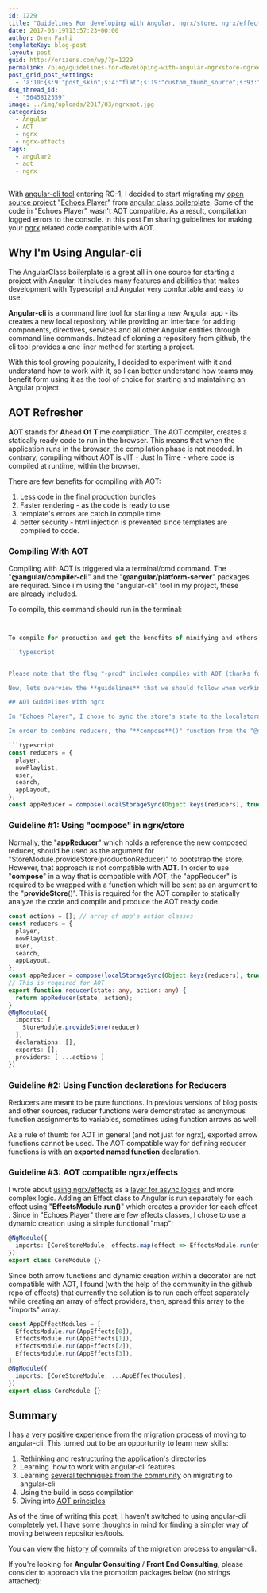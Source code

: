 ```yaml
---
id: 1229
title: "Guidelines For developing with Angular, ngrx/store, ngrx/effects & AOT"
date: 2017-03-19T13:57:23+00:00
author: Oren Farhi
templateKey: blog-post
layout: post
guid: http://orizens.com/wp/?p=1229
permalink: /blog/guidelines-for-developing-with-angular-ngrxstore-ngrxeffects-aot/
post_grid_post_settings:
  - 'a:10:{s:9:"post_skin";s:4:"flat";s:19:"custom_thumb_source";s:93:"./img/plugins/post-grid/assets/frontend/css/images/placeholder.png";s:17:"font_awesome_icon";s:0:"";s:23:"font_awesome_icon_color";s:7:"#737272";s:22:"font_awesome_icon_size";s:4:"50px";s:17:"custom_youtube_id";s:0:"";s:15:"custom_vimeo_id";s:0:"";s:21:"custom_dailymotion_id";s:0:"";s:14:"custom_mp3_url";s:0:"";s:20:"custom_soundcloud_id";s:0:"";}'
dsq_thread_id:
  - "5645812559"
image: ../img/uploads/2017/03/ngrxaot.jpg
categories:
  - Angular
  - AOT
  - ngrx
  - ngrx-effects
tags:
  - angular2
  - aot
  - ngrx
---
```


With [angular-cli tool](https://github.com/angular/angular-cli) entering RC-1, I decided to start migrating my [open source project](http://github.com/orizens/echoes-ng2) "[Echoes Player](http://github.orizens.io/echoes-ng2)" from [angular class boilerplate](https://github.com/AngularClass/angular2-webpack-starter/). Some of the code in "Echoes Player" wasn't AOT compatible. As a result, compilation logged errors to the console. In this post I'm sharing guidelines for making your [ngrx](http://github.com/ngrx) related code compatible with AOT.

<!--more-->

## Why I'm Using Angular-cli

The AngularClass boilerplate is a great all in one source for starting a project with Angular. It includes many features and abilities that makes development with Typescript and Angular very comfortable and easy to use.

**Angular-cli** is a command line tool for starting a new Angular app - its creates a new local repository while providing an interface for adding components, directives, services and all other Angular entities through command line commands. Instead of cloning a repository from github, the cli tool provides a one liner method for starting a project.

With this tool growing popularity, I decided to experiment with it and understand how to work with it, so I can better understand how teams may benefit form using it as the tool of choice for starting and maintaining an Angular project.

## AOT Refresher

**AOT** stands for **A**head **O**f **T**ime compilation. The AOT compiler, creates a statically ready code to run in the browser. This means that when the application runs in the browser, the compilation phase is not needed. In contrary, compiling without AOT is JIT - Just In Time - where code is compiled at runtime, within the browser.

There are few benefits for compiling with AOT:

1. Less code in the final production bundles
2. Faster rendering - as the code is ready to use
3. template's errors are catch in compile time
4. better security - html injection is prevented since templates are compiled to code.

### Compiling With AOT

Compiling with AOT is triggered via a terminal/cmd command. The "**@angular/compiler-cli**" and the "**@angular/platform-server**" packages are required. Since i'm using the "angular-cli" tool in my project, these are already included.

To compile, this command should run in the terminal:

````typescript


To compile for production and get the benefits of minifying and others, you should run:

```typescript


Please note that the flag "-prod" includes compiles with AOT (thanks for [the update](https://github.com/angular/angular-cli/blob/master/CHANGELOG.md#breaking-changes-3) [@shiny](https://disqus.com/by/disqus_cCRtlEGXCj/))

Now, lets overview the **guidelines** that we should follow when working with **ngrx/store** and **ngrx/effects**, which will allow AOT compilation to compile without any errors.

## AOT Guidelines With ngrx

In "Echoes Player", I chose to sync the store's state to the localstorage. In order to achieve that, I installed? the "ngrx-store-localstorage" npm package, which exports the "**localStorageSync()**" function. This function is supposed to be used as a middleware reducer which saves the current store's state to the localstorage with any dispatched action.

In order to combine reducers, the "**compose**()" function from the "@ngrx/core/compose" should be used along with the "**combineReducers**" from "@ngrx/store". In the end, the compose return value should be stored in a variable:

```typescript
const reducers = {
  player,
  nowPlaylist,
  user,
  search,
  appLayout,
};
const appReducer = compose(localStorageSync(Object.keys(reducers), true), combineReducers)(reducers);
````

### Guideline #1: Using "compose" in ngrx/store

Normally, the "**appReducer**" which holds a reference the new composed reducer, should be used as the argument for "StoreModule.provideStore(productionReducer)" to bootstrap the store. However, that approach is not compatible with **AOT**. In order to use "**compose**" in a way that is compatible with AOT, the "appReducer" is required to be wrapped with a function which will be sent as an argument to the "**provideStore**()". This is required for the AOT compiler to statically analyze the code and compile and produce the AOT ready code.

```typescript
const actions = []; // array of app's action classes
const reducers = {
  player,
  nowPlaylist,
  user,
  search,
  appLayout,
};
const appReducer = compose(localStorageSync(Object.keys(reducers), true), combineReducers)(reducers);
// This is required for AOT
export function reducer(state: any, action: any) {
  return appReducer(state, action);
}
@NgModule({
  imports: [
    StoreModule.provideStore(reducer)
  ],
  declarations: [],
  exports: [],
  providers: [ ...actions ]
})
```

### Guideline #2: Using Function declarations for Reducers

Reducers are meant to be pure functions. In previous versions of blog posts and other sources, reducer functions were demonstrated as anonymous function assignments to variables, sometimes using function arrows as well:

As a rule of thumb for AOT in general (and not just for ngrx), exported arrow functions cannot be used. The AOT compatible way for defining reducer functions is with an **exported named function** declaration.

### Guideline #3: AOT compatible ngrx/effects

I wrote about [using ngrx/effects](http://orizens.com/wp/blog/angular-2-ngrxstore-ngrxeffects-intro-to-functional-approach-for-a-chain-of-actions/) as a [layer for async logics](http://orizens.com/wp/blog/angular-2-from-services-to-reactive-effects-with-ngrxeffects/) and more complex logic. Adding an Effect class to Angular is run separately for each effect using "**EffectsModule.run()**" which creates a provider for each effect . Since in "Echoes Player" there are few effects classes, I chose to use a dynamic creation using a simple functional "map":

```typescript
@NgModule({
  imports: [CoreStoreModule, effects.map(effect => EffectsModule.run(effect))],
})
export class CoreModule {}
```

Since both arrow functions and dynamic creation within a decorator are not compatible with AOT, I found (with the help of the community in the github repo of effects) that currently the solution is to run each effect separately while creating an array of effect providers, then, spread this array to the "imports" array:

```typescript
const AppEffectModules = [
  EffectsModule.run(AppEffects[0]),
  EffectsModule.run(AppEffects[1]),
  EffectsModule.run(AppEffects[2]),
  EffectsModule.run(AppEffects[3]),
]
@NgModule({
  imports: [CoreStoreModule, ...AppEffectModules],
})
export class CoreModule {}
```

## Summary

I has a very positive experience from the migration process of moving to angular-cli. This turned out to be an opportunity to learn new skills:

1. Rethinking and restructuring the application's directories
2. Learning  how to work with angular-cli features
3. Learning [several techniques from the community](https://github.com/angular/angular-cli/tree/master/docs/documentation/stories) on migrating to angular-cli
4. Using the build in scss compilation
5. Diving into [AOT principles](https://angular.io/docs/ts/latest/cookbook/aot-compiler.html)

As of the time of writing this post, I haven't switched to using angular-cli completely yet. I have some thoughts in mind for finding a simpler way of moving between repositories/tools.

You can [view the history of commits](https://github.com/orizens/echoes-ng2/commits/ng-cli) of the migration process to angular-cli.

If you're looking for **Angular Consulting** / **Front End Consulting**, please consider to approach via the promotion packages below (no strings attached):
